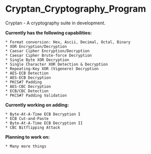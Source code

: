 # Cryptan_Cryptography_Program
Cryptan - A cryptography suite in development.

**Currently has the following capabilities:**

    * Format conversion: Hex, Ascii, Decimal, Octal, Binary
    * XOR Encryption/Decryption
    * Caesar Cipher Encryption/Decryption
    * Caesar Cipher Brute-force Decryption
    * Single Byte XOR Decryption
    * Single Character XOR Detection & Decryption
    * Repeating-Key XOR (Vigenere) Decryption
    * AES-ECB Detection
    * AES-ECB Decryption
    * PKCS#7 Padding
    * AES-CBC Decryption
    * ECB/CBC Detection
    * PKCS#7 Padding Validation
    
**Currently working on adding:**

    * Byte-At-A-Time ECB Decryption I
    * ECB Cut-and-Paste
    * Byte-At-A-Time ECB Decryption II
    * CBC Bitflipping Attack

**Planning to work on:**

    * Many more things
    

